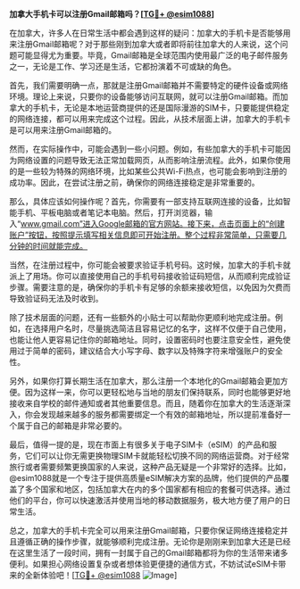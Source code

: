 **加拿大手机卡可以注册Gmail邮箱吗？[[TG💪+ @esim1088](https://t.me/s/esim1088)]**

在加拿大，许多人在日常生活中都会遇到这样的疑问：加拿大的手机卡是否能够用来注册Gmail邮箱呢？对于那些刚到加拿大或者即将前往加拿大的人来说，这个问题可能显得尤为重要。毕竟，Gmail邮箱是全球范围内使用最广泛的电子邮件服务之一，无论是工作、学习还是生活，它都扮演着不可或缺的角色。

首先，我们需要明确一点，那就是注册Gmail邮箱并不需要特定的硬件设备或网络环境。理论上来说，只要你的设备能够访问互联网，就可以注册Gmail邮箱。而加拿大的手机卡，无论是本地运营商提供的还是国际漫游的SIM卡，只要能提供稳定的网络连接，都可以用来完成这个过程。因此，从技术层面上讲，加拿大的手机卡是可以用来注册Gmail邮箱的。

然而，在实际操作中，可能会遇到一些小问题。例如，有些加拿大的手机卡可能因为网络设置的问题导致无法正常加载网页，从而影响注册流程。此外，如果你使用的是一些较为特殊的网络环境，比如某些公共Wi-Fi热点，也可能会影响到注册的成功率。因此，在尝试注册之前，确保你的网络连接稳定是非常重要的。

那么，具体应该如何操作呢？首先，你需要有一部支持互联网连接的设备，比如智能手机、平板电脑或者笔记本电脑。然后，打开浏览器，输入“www.gmail.com”进入Google邮箱的官方网站。接下来，点击页面上的“创建账户”按钮，按照提示填写相关信息即可开始注册。整个过程非常简单，只需要几分钟的时间就能完成。

当然，在注册过程中，你可能会被要求验证手机号码。这时候，加拿大的手机卡就派上了用场。你可以直接使用自己的手机号码接收验证码短信，从而顺利完成验证步骤。需要注意的是，确保你的手机卡有足够的余额来接收短信，以免因为欠费而导致验证码无法及时收到。

除了技术层面的问题，还有一些额外的小贴士可以帮助你更顺利地完成注册。例如，在选择用户名时，尽量挑选简洁且容易记忆的名字，这样不仅便于自己使用，也能让他人更容易记住你的邮箱地址。同时，设置密码时也要注意安全性，避免使用过于简单的密码，建议结合大小写字母、数字以及特殊字符来增强账户的安全性。

另外，如果你打算长期生活在加拿大，那么注册一个本地化的Gmail邮箱会更加方便。因为这样一来，你可以更轻松地与当地的朋友们保持联系，同时也能够更好地接收来自学校的邮件通知或者其他重要信息。而且，随着你在加拿大的生活逐渐深入，你会发现越来越多的服务都需要绑定一个有效的邮箱地址，所以提前准备好一个属于自己的邮箱是非常必要的。

最后，值得一提的是，现在市面上有很多关于电子SIM卡（eSIM）的产品和服务，它们可以让你无需更换物理SIM卡就能轻松切换不同的网络运营商。对于经常旅行或者需要频繁更换国家的人来说，这种产品无疑是一个非常好的选择。比如，@esim1088就是一个专注于提供高质量eSIM解决方案的品牌，他们提供的产品覆盖了多个国家和地区，包括加拿大在内的多个国家都有相应的套餐可供选择。通过他们的平台，你可以快速激活并使用当地的移动数据服务，极大地方便了用户的日常生活。

总之，加拿大的手机卡完全可以用来注册Gmail邮箱，只要你保证网络连接稳定并且遵循正确的操作步骤，就能够顺利完成注册。无论你是刚刚来到加拿大还是已经在这里生活了一段时间，拥有一封属于自己的Gmail邮箱都将为你的生活带来诸多便利。如果担心网络设置复杂或者想体验更便捷的通信方式，不妨试试eSIM卡带来的全新体验吧！[[TG💪+ @esim1088](https://t.me/s/esim1088) ![Image](https://i.postimg.cc/4NQfJmqS/Snipaste-2025-05-13-00-14-12.png)]